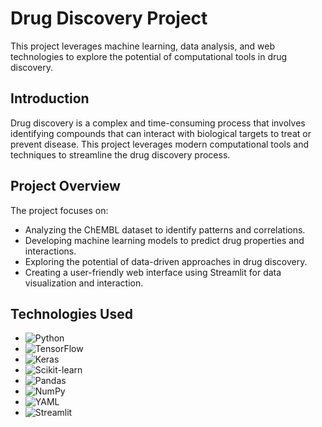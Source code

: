 # Drug Discovery Project

 This project leverages machine learning, data analysis, and web technologies to explore the potential of computational tools in drug discovery.

## Introduction

Drug discovery is a complex and time-consuming process that involves identifying compounds that can interact with biological targets to treat or prevent disease. This project leverages modern computational tools and techniques to streamline the drug discovery process.

## Project Overview

The project focuses on:

- Analyzing the ChEMBL dataset to identify patterns and correlations.
- Developing machine learning models to predict drug properties and interactions.
- Exploring the potential of data-driven approaches in drug discovery.
- Creating a user-friendly web interface using Streamlit for data visualization and interaction.

## Technologies Used

- ![Python](https://img.shields.io/badge/Python-3776AB?style=for-the-badge&logo=python&logoColor=white)
- ![TensorFlow](https://img.shields.io/badge/TensorFlow-FF6F00?style=for-the-badge&logo=tensorflow&logoColor=white)
- ![Keras](https://img.shields.io/badge/Keras-D00000?style=for-the-badge&logo=Keras&logoColor=white)
- ![Scikit-learn](https://img.shields.io/badge/Scikit--learn-F7931E?style=for-the-badge&logo=scikit-learn&logoColor=white)
- ![Pandas](https://img.shields.io/badge/Pandas-150458?style=for-the-badge&logo=pandas&logoColor=white)
- ![NumPy](https://img.shields.io/badge/NumPy-013243?style=for-the-badge&logo=NumPy&logoColor=white)
- ![YAML](https://img.shields.io/badge/YAML-020202?style=for-the-badge&logo=yaml&logoColor=white)
- ![Streamlit](https://img.shields.io/badge/Streamlit-FF4B4B?style=for-the-badge&logo=Streamlit&logoColor=white)


